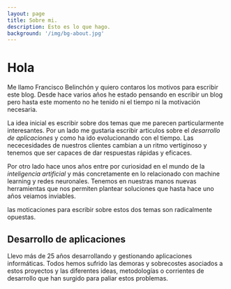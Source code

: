 ```yaml
---
layout: page
title: Sobre mi.
description: Esto es lo que hago.
background: '/img/bg-about.jpg'
---
```

# Hola

Me llamo Francisco Belinchón y quiero contaros los motivos para escribir este blog.
Desde hace varios años he estado pensando en escribir un blog pero hasta este momento no he tenido ni el tiempo ni la
motivación necesaria.

La idea inicial es escribir sobre dos temas que me parecen particularmente interesantes. Por un lado me gustaria escribir articulos sobre el *desarrollo de aplicaciones*  y como ha ido evolucionando con el tiempo. Las nececesidades de nuestros clientes cambian a un ritmo vertiginoso y tenemos que ser capaces de dar respuestas rápidas y eficaces.

Por otro lado hace unos años entre por curiosidad en el mundo de la *inteligencia artificial* y más concretamente en lo relacionado con machine learning y redes neuronales. Tenemos en nuestras manos nuevas herramientas que nos permiten plantear soluciones que hasta hace uno años veiamos inviables.

las moticaciones para escribir sobre estos dos temas son radicalmente opuestas.

## Desarrollo de aplicaciones

Llevo más de 25 años desarrollando y gestionando aplicaciones informáticas. Todos hemos sufrido las demoras y sobrecostes asociados a estos proyectos y  las diferentes ideas, metodologías o corrientes de desarrollo que han surgido para paliar estos problemas.  
